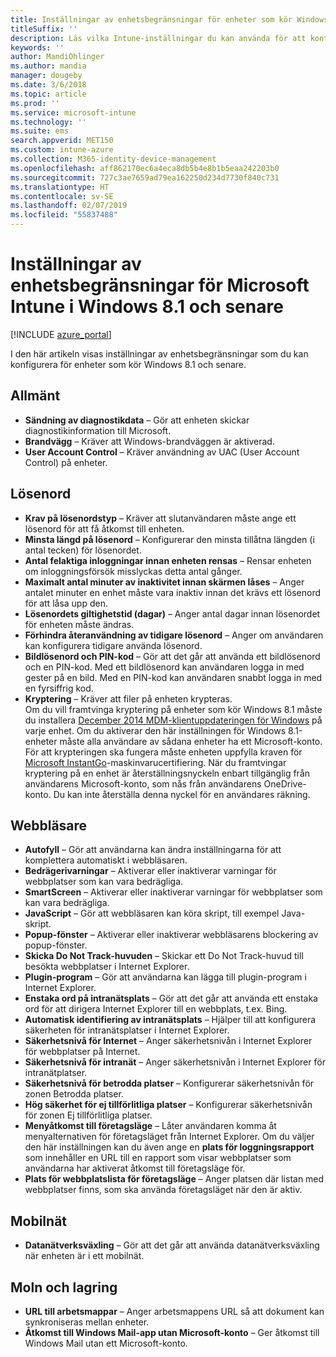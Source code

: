 ```yaml
---
title: Inställningar av enhetsbegränsningar för enheter som kör Windows 8.1 i Microsoft Intune
titleSuffix: ''
description: Läs vilka Intune-inställningar du kan använda för att kontrollera enhetsinställningar och funktioner på enheter som kör Windows 8.1.
keywords: ''
author: MandiOhlinger
ms.author: mandia
manager: dougeby
ms.date: 3/6/2018
ms.topic: article
ms.prod: ''
ms.service: microsoft-intune
ms.technology: ''
ms.suite: ems
search.appverid: MET150
ms.custom: intune-azure
ms.collection: M365-identity-device-management
ms.openlocfilehash: aff862170ec6a4eca8db5b4e8b1b5eaa242203b0
ms.sourcegitcommit: 727c3ae7659ad79ea162250d234d7730f840c731
ms.translationtype: HT
ms.contentlocale: sv-SE
ms.lasthandoff: 02/07/2019
ms.locfileid: "55837488"
---
```

# <a name="microsoft-intune-windows-81-and-later-device-restriction-settings"></a>Inställningar av enhetsbegränsningar för Microsoft Intune i Windows 8.1 och senare

[!INCLUDE [azure_portal](./includes/azure_portal.md)]

I den här artikeln visas inställningar av enhetsbegränsningar som du kan konfigurera för enheter som kör Windows 8.1 och senare.


## <a name="general"></a>Allmänt

-   **Sändning av diagnostikdata** – Gör att enheten skickar diagnostikinformation till Microsoft.
-   **Brandvägg** – Kräver att Windows-brandväggen är aktiverad.
-   **User Account Control** – Kräver användning av UAC (User Account Control) på enheter.

## <a name="password"></a>Lösenord
-   **Krav på lösenordstyp** – Kräver att slutanvändaren måste ange ett lösenord för att få åtkomst till enheten.
-   **Minsta längd på lösenord** – Konfigurerar den minsta tillåtna längden (i antal tecken) för lösenordet.
-   **Antal felaktiga inloggningar innan enheten rensas** – Rensar enheten om inloggningsförsök misslyckas detta antal gånger.
-   **Maximalt antal minuter av inaktivitet innan skärmen låses** – Anger antalet minuter en enhet måste vara inaktiv innan det krävs ett lösenord för att låsa upp den.
-   **Lösenordets giltighetstid (dagar)** – Anger antal dagar innan lösenordet för enheten måste ändras.
-   **Förhindra återanvändning av tidigare lösenord** – Anger om användaren kan konfigurera tidigare använda lösenord.
-   **Bildlösenord och PIN-kod** – Gör att det går att använda ett bildlösenord och en PIN-kod. Med ett bildlösenord kan användaren logga in med gester på en bild. Med en PIN-kod kan användaren snabbt logga in med en fyrsiffrig kod.
-   **Kryptering** – Kräver att filer på enheten krypteras.<br>Om du vill framtvinga kryptering på enheter som kör Windows 8.1 måste du installera [December 2014 MDM-klientuppdateringen för Windows](https://support.microsoft.com/kb/3013816) på varje enhet.
Om du aktiverar den här inställningen för Windows 8.1-enheter måste alla användare av sådana enheter ha ett Microsoft-konto.
För att krypteringen ska fungera måste enheten uppfylla kraven för [Microsoft InstantGo](https://blogs.windows.com/windowsexperience/2014/06/19/instantgo-a-better-way-to-sleep/#IBHULcTfI4PokO8X.97)-maskinvarucertifiering.
När du framtvingar kryptering på en enhet är återställningsnyckeln enbart tillgänglig från användarens Microsoft-konto, som nås från användarens OneDrive-konto. Du kan inte återställa denna nyckel för en användares räkning.     



## <a name="browser"></a>Webbläsare
-   **Autofyll** – Gör att användarna kan ändra inställningarna för att komplettera automatiskt i webbläsaren.
-   **Bedrägerivarningar** – Aktiverar eller inaktiverar varningar för webbplatser som kan vara bedrägliga.
-   **SmartScreen** – Aktiverar eller inaktiverar varningar för webbplatser som kan vara bedrägliga.
-   **JavaScript** – Gör att webbläsaren kan köra skript, till exempel Java-skript.
-   **Popup-fönster** – Aktiverar eller inaktiverar webbläsarens blockering av popup-fönster.
-   **Skicka Do Not Track-huvuden** – Skickar ett Do Not Track-huvud till besökta webbplatser i Internet Explorer.
-   **Plugin-program** – Gör att användarna kan lägga till plugin-program i Internet Explorer.
-   **Enstaka ord på intranätsplats** – Gör att det går att använda ett enstaka ord för att dirigera Internet Explorer till en webbplats, t.ex. Bing.
-   **Automatisk identifiering av intranätsplats** – Hjälper till att konfigurera säkerheten för intranätsplatser i Internet Explorer.
-   **Säkerhetsnivå för Internet** – Anger säkerhetsnivån i Internet Explorer för webbplatser på Internet.
-   **Säkerhetsnivå för intranät** – Anger säkerhetsnivån i Internet Explorer för intranätplatser.
-   **Säkerhetsnivå för betrodda platser** – Konfigurerar säkerhetsnivån för zonen Betrodda platser.
-   **Hög säkerhet för ej tillförlitliga platser** – Konfigurerar säkerhetsnivån för zonen Ej tillförlitliga platser.
-   **Menyåtkomst till företagsläge** – Låter användaren komma åt menyalternativen för företagsläget från Internet Explorer.
Om du väljer den här inställningen kan du även ange en **plats för loggningsrapport** som innehåller en URL till en rapport som visar webbplatser som användarna har aktiverat åtkomst till företagsläge för.
-   **Plats för webbplatslista för företagsläge** – Anger platsen där listan med webbplatser finns, som ska använda företagsläget när den är aktiv.

## <a name="cellular"></a>Mobilnät
-   **Datanätverksväxling** – Gör att det går att använda datanätverksväxling när enheten är i ett mobilnät.

## <a name="cloud-and-storage"></a>Moln och lagring
-   **URL till arbetsmappar** – Anger arbetsmappens URL så att dokument kan synkroniseras mellan enheter.
-   **Åtkomst till Windows Mail-app utan Microsoft-konto** – Ger åtkomst till Windows Mail utan ett Microsoft-konto.    

